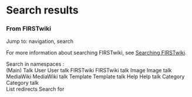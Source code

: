 

# Search results

### From FIRSTwiki

Jump to: navigation, search

For more information about searching FIRSTwiki, see [Searching
FIRSTwiki](/index.php/FIRSTwiki:Searching "FIRSTwiki:Searching" ).

  
  
Search in namespaces :  
(Main) Talk User User talk FIRSTwiki FIRSTwiki talk Image Image talk MediaWiki
MediaWiki talk Template Template talk Help Help talk Category Category talk  
List redirects   Search for

